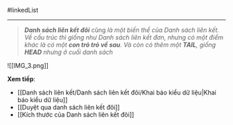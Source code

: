 #linkedList 

---
> **_Danh sách liên kết đôi_** cũng _là một biến thể của Danh sách liên kết. Về cấu trúc thì giống như Danh sách liên kết đơn, nhưng có một điểm khác là có một **con trỏ trỏ về sau**. Và còn có thêm một **TAIL**, giống **HEAD** nhưng ở cuối danh sách_

![[IMG_3.png]]

**Xem tiếp**:
- [[Danh sách liên kết/Danh sách liên kết đôi/Khai báo kiểu dữ liệu|Khai báo kiểu dữ liệu]]
- [[Duyệt qua danh sách liên kết đôi]]
- [[Kích thước của Danh sách liên kết đôi]]